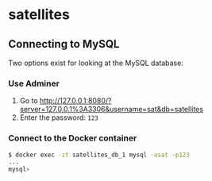 # satellites

## Connecting to MySQL
Two options exist for looking at the MySQL database:

### Use Adminer
1. Go to http://127.0.0.1:8080/?server=127.0.0.1%3A3306&username=sat&db=satellites
2. Enter the password: `123`

### Connect to the Docker container
```bash
$ docker exec -it satellites_db_1 mysql -usat -p123
...
mysql>
```
